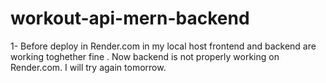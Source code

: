 # workout-api-mern-backend

1- Before deploy in Render.com in my local host frontend and backend are working toghether fine . Now backend is not properly working on Render.com. I will try again tomorrow.

